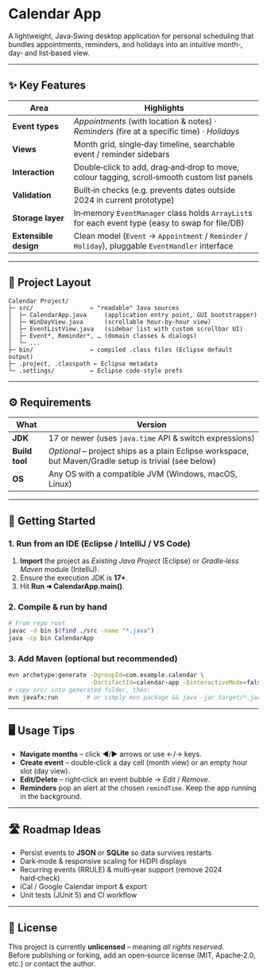 # Calendar App

A lightweight, Java‑Swing desktop application for personal scheduling that bundles
appointments, reminders, and holidays into an intuitive month‑, day‑ and list‑based view.

---

## ✨ Key Features

| Area | Highlights |
|------|------------|
| **Event types** | *Appointments* (with location & notes) · *Reminders* (fire at a specific time) · *Holidays* |
| **Views** | Month grid, single‑day timeline, searchable event / reminder sidebars |
| **Interaction** | Double‑click to add, drag‑and‑drop to move, colour tagging, scroll‑smooth custom list panels |
| **Validation** | Built‑in checks (e.g. prevents dates outside 2024 in current prototype) |
| **Storage layer** | In‑memory `EventManager` class holds `ArrayList`s for each event type (easy to swap for file/DB) |
| **Extensible design** | Clean model (`Event` → `Appointment` / `Reminder` / `Holiday`), pluggable `EventHandler` interface |

---

## 📂 Project Layout

```
Calendar Project/
├─ src/                ← "readable" Java sources
│  ├─ CalendarApp.java     (application entry point, GUI bootstrapper)
│  ├─ WinDayView.java      (scrollable hour‑by‑hour view)
│  ├─ EventListView.java   (sidebar list with custom scrollbar UI)
│  ├─ Event*, Reminder*, … (domain classes & dialogs)
│  └─ ...                 
├─ bin/                ← compiled .class files (Eclipse default output)
├─ .project, .classpath ← Eclipse metadata
└─ .settings/          ← Eclipse code‑style prefs
```

---

## ⚙️ Requirements

| What | Version |
|------|---------|
| **JDK** | 17 or newer (uses `java.time` API & switch expressions) |
| **Build tool** | *Optional* – project ships as a plain Eclipse workspace, but Maven/Gradle setup is trivial (see below) |
| **OS** | Any OS with a compatible JVM (Windows, macOS, Linux) |

---

## 🚀 Getting Started

### 1. Run from an IDE (Eclipse / IntelliJ / VS Code)

1. **Import** the project as *Existing Java Project* (Eclipse) or *Gradle‑less Maven* module (IntelliJ).  
2. Ensure the execution JDK is **17+**.  
3. Hit **Run ➜ CalendarApp.main()**.  

### 2. Compile & run by hand

```bash
# From repo root
javac -d bin $(find ./src -name "*.java")
java -cp bin CalendarApp
```

### 3. Add Maven (optional but recommended)

```bash
mvn archetype:generate -DgroupId=com.example.calendar \
                       -DartifactId=calendar-app -DinteractiveMode=false
# copy src/ into generated folder, then:
mvn javafx:run        # or simply mvn package && java -jar target/*.jar
```

---

## 🖥️ Usage Tips

* **Navigate months** – click ◄/► arrows or use ←/→ keys.  
* **Create event** – double‑click a day cell (month view) or an empty hour slot (day view).  
* **Edit/Delete** – right‑click an event bubble → *Edit* / *Remove*.  
* **Reminders** pop an alert at the chosen `remindTime`. Keep the app running in the background.  

---

## 🛣️ Roadmap Ideas

- Persist events to **JSON** or **SQLite** so data survives restarts  
- Dark‑mode & responsive scaling for HiDPI displays  
- Recurring events (RRULE) & multi‑year support (remove 2024 hard‑check)  
- iCal / Google Calendar import & export  
- Unit tests (JUnit 5) and CI workflow

---

## 📜 License

This project is currently **unlicensed** – meaning *all rights reserved*.  
Before publishing or forking, add an open‑source license (MIT, Apache‑2.0, etc.) or contact the author.
